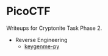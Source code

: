 # PicoCTF

Writeups for Cryptonite Task Phase 2.

- Reverse Engineering
  - [keygenme-py](./rev/keygenme/readme.md)
